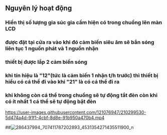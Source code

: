 ## Nguyên lý hoạt động
### Hiển thị số lượng gia súc gia cầm hiện có trong chuồng lên màn LCD 
### được đặt tại cửa ra vào khi đó cảm biến siêu âm sẽ bắn sóng liên tục 1 nguồn phát và 1 nguồn nhận
### thiết bị được lắp 2 cảm biến sóng 
### khi tín hiệu là "12"(tức là cảm biến 1 nhận t/h trước) thì thiết bị hiểu có cá thể đi vào khi "21" là có cá thể đi ra
### khi không còn cá thể trong chuồng sẽ tự động tắt đèn còn khi có ít nhất 1 cá thể sẽ tự động bật đèn



https://user-images.githubusercontent.com/121076947/210299530-5d474a4d-91f1-4cbf-8d8e-91b950a470b4.mp4

##![286437994_707411787202893_4531354271435511900_n](https://user-images.githubusercontent.com/121076947/210299545-358ac99c-88fc-4e31-a107-4a23f8c99041.jpg)
